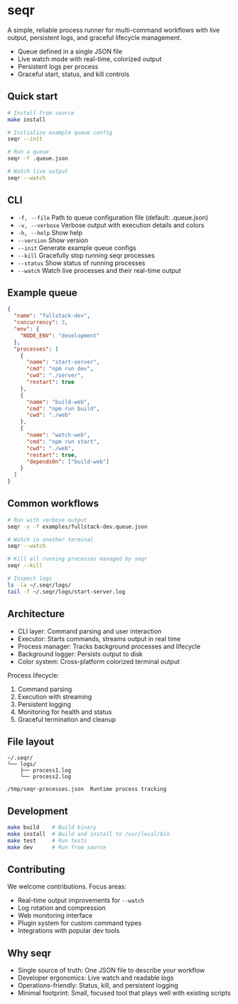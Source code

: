 # seqr

A simple, reliable process runner for multi-command workflows with live output, persistent logs, and graceful lifecycle management.

- Queue defined in a single JSON file
- Live watch mode with real-time, colorized output
- Persistent logs per process
- Graceful start, status, and kill controls

## Quick start

```bash
# Install from source
make install

# Initialize example queue config
seqr --init

# Run a queue
seqr -f .queue.json

# Watch live output
seqr --watch
```

## CLI

- `-f, --file` Path to queue configuration file (default: .queue.json)
- `-v, --verbose` Verbose output with execution details and colors
- `-h, --help` Show help
- `--version` Show version
- `--init` Generate example queue configs
- `--kill` Gracefully stop running seqr processes
- `--status` Show status of running processes
- `--watch` Watch live processes and their real-time output

## Example queue

```json
{
  "name": "fullstack-dev",
  "concurrency": 3,
  "env": {
    "NODE_ENV": "development"
  },
  "processes": [
    {
      "name": "start-server",
      "cmd": "npm run dev",
      "cwd": "./server",
      "restart": true
    },
    {
      "name": "build-web",
      "cmd": "npm run build",
      "cwd": "./web"
    },
    {
      "name": "watch-web",
      "cmd": "npm run start",
      "cwd": "./web",
      "restart": true,
      "dependsOn": ["build-web"]
    }
  ]
}
```

## Common workflows

```bash
# Run with verbose output
seqr -v -f examples/fullstack-dev.queue.json

# Watch in another terminal
seqr --watch

# Kill all running processes managed by seqr
seqr --kill

# Inspect logs
ls -la ~/.seqr/logs/
tail -f ~/.seqr/logs/start-server.log
```

## Architecture

- CLI layer: Command parsing and user interaction
- Executor: Starts commands, streams output in real time
- Process manager: Tracks background processes and lifecycle
- Background logger: Persists output to disk
- Color system: Cross-platform colorized terminal output

Process lifecycle:
1. Command parsing
2. Execution with streaming
3. Persistent logging
4. Monitoring for health and status
5. Graceful termination and cleanup

## File layout

```
~/.seqr/
└── logs/
    ├── process1.log
    └── process2.log

/tmp/seqr-processes.json  Runtime process tracking
```

## Development

```bash
make build    # Build binary
make install  # Build and install to /usr/local/bin
make test     # Run tests
make dev      # Run from source
```

## Contributing

We welcome contributions. Focus areas:
- Real-time output improvements for `--watch`
- Log rotation and compression
- Web monitoring interface
- Plugin system for custom command types
- Integrations with popular dev tools

## Why seqr

- Single source of truth: One JSON file to describe your workflow
- Developer ergonomics: Live watch and readable logs
- Operations-friendly: Status, kill, and persistent logging
- Minimal footprint: Small, focused tool that plays well with existing scripts
